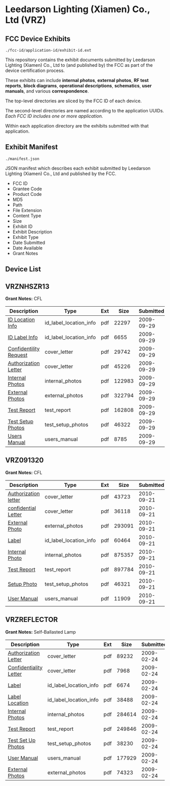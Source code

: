# Leedarson Lighting (Xiamen) Co., Ltd (VRZ)
## FCC Device Exhibits

```
./fcc-id/application-id/exhibit-id.ext
```

This repository contains the exhibit documents submitted by Leedarson Lighting (Xiamen) Co., Ltd to (and published by) the FCC as part of the device certification process.

These exhibits can include **internal photos**, **external photos**, **RF test reports**, **block diagrams**, **operational descriptions**, **schematics**, **user manuals**, and various **correspondence**.

The top-level directories are sliced by the FCC ID of each device.

The second-level directories are named according to the application UUIDs. *Each FCC ID includes one or more application.*

Within each application directory are the exhibits submitted with that application. 

## Exhibit Manifest

```
./manifest.json
```

JSON manifest which describes each exhibit submitted by Leedarson Lighting (Xiamen) Co., Ltd and published by the FCC.

- FCC ID
- Grantee Code
- Product Code
- MD5
- Path
- File Extension
- Content Type
- Size
- Exhibit ID
- Exhibit Description
- Exhibit Type
- Date Submitted
- Date Available
- Grant Notes

## Device List
## VRZNHSZR13
**Grant Notes:** CFL

| Description | Type | Ext | Size | Submitted | Available |
| ----------- | ---- | --- | ---- | --------- | --------- |
| [ID Location Info](VRZNHSZR13/2a17917c058f9197b34a3c72f6e3ff9b/1176704.pdf) | id_label_location_info | pdf | 22297 | 2009-09-29 | 2009-09-29 |
| [ID Label Info](VRZNHSZR13/2a17917c058f9197b34a3c72f6e3ff9b/1176703.pdf) | id_label_location_info | pdf | 6655 | 2009-09-29 | 2009-09-29 |
| [Confidentility Request](VRZNHSZR13/2a17917c058f9197b34a3c72f6e3ff9b/1176711.pdf) | cover_letter | pdf | 29742 | 2009-09-29 | 2009-09-29 |
| [Authorization Letter](VRZNHSZR13/2a17917c058f9197b34a3c72f6e3ff9b/1176712.pdf) | cover_letter | pdf | 45226 | 2009-09-29 | 2009-09-29 |
| [Internal Photos](VRZNHSZR13/2a17917c058f9197b34a3c72f6e3ff9b/1176706.pdf) | internal_photos | pdf | 122983 | 2009-09-29 | 2009-09-29 |
| [External Photos](VRZNHSZR13/2a17917c058f9197b34a3c72f6e3ff9b/1176761.pdf) | external_photos | pdf | 322794 | 2009-09-29 | 2009-09-29 |
| [Test Report](VRZNHSZR13/2a17917c058f9197b34a3c72f6e3ff9b/1176709.pdf) | test_report | pdf | 162808 | 2009-09-29 | 2009-09-29 |
| [Test Setup Photos](VRZNHSZR13/2a17917c058f9197b34a3c72f6e3ff9b/1176707.pdf) | test_setup_photos | pdf | 46322 | 2009-09-29 | 2009-09-29 |
| [Users Manual](VRZNHSZR13/2a17917c058f9197b34a3c72f6e3ff9b/1176715.pdf) | users_manual | pdf | 8785 | 2009-09-29 | 2009-09-29 |
## VRZ091320
**Grant Notes:** CFL

| Description | Type | Ext | Size | Submitted | Available |
| ----------- | ---- | --- | ---- | --------- | --------- |
| [Authorization letter](VRZ091320/6813d71c3bcdbbf8583d34b559a6d8e5/1346667.pdf) | cover_letter | pdf | 43723 | 2010-09-21 | 2010-09-21 |
| [confidential Letter](VRZ091320/6813d71c3bcdbbf8583d34b559a6d8e5/1346668.pdf) | cover_letter | pdf | 36118 | 2010-09-21 | 2010-09-21 |
| [External Photo](VRZ091320/6813d71c3bcdbbf8583d34b559a6d8e5/1346672.pdf) | external_photos | pdf | 293091 | 2010-09-21 | 2010-09-21 |
| [Label](VRZ091320/6813d71c3bcdbbf8583d34b559a6d8e5/1346673.pdf) | id_label_location_info | pdf | 60464 | 2010-09-21 | 2010-09-21 |
| [Internal Photo](VRZ091320/6813d71c3bcdbbf8583d34b559a6d8e5/1346674.pdf) | internal_photos | pdf | 875357 | 2010-09-21 | 2010-09-21 |
| [Test Report](VRZ091320/6813d71c3bcdbbf8583d34b559a6d8e5/1346675.pdf) | test_report | pdf | 897784 | 2010-09-21 | 2010-09-21 |
| [Setup Photo](VRZ091320/6813d71c3bcdbbf8583d34b559a6d8e5/1346676.pdf) | test_setup_photos | pdf | 46321 | 2010-09-21 | 2010-09-21 |
| [User Manual](VRZ091320/6813d71c3bcdbbf8583d34b559a6d8e5/1346677.pdf) | users_manual | pdf | 11909 | 2010-09-21 | 2010-09-21 |
## VRZREFLECTOR
**Grant Notes:** Self-Ballasted Lamp

| Description | Type | Ext | Size | Submitted | Available |
| ----------- | ---- | --- | ---- | --------- | --------- |
| [Authorization Letter](VRZREFLECTOR/487bbc246662e3d54bda5a6579725fd2/1072000.pdf) | cover_letter | pdf | 89232 | 2009-02-24 | 2009-02-24 |
| [Confidentiality Letter](VRZREFLECTOR/487bbc246662e3d54bda5a6579725fd2/1072004.pdf) | cover_letter | pdf | 7968 | 2009-02-24 | 2009-02-24 |
| [Label](VRZREFLECTOR/487bbc246662e3d54bda5a6579725fd2/1071994.pdf) | id_label_location_info | pdf | 6674 | 2009-02-24 | 2009-02-24 |
| [Label Location](VRZREFLECTOR/487bbc246662e3d54bda5a6579725fd2/1071995.pdf) | id_label_location_info | pdf | 38488 | 2009-02-24 | 2009-02-24 |
| [Internal Photos](VRZREFLECTOR/487bbc246662e3d54bda5a6579725fd2/1071997.pdf) | internal_photos | pdf | 284614 | 2009-02-24 | 2009-02-24 |
| [Test Report](VRZREFLECTOR/487bbc246662e3d54bda5a6579725fd2/1071999.pdf) | test_report | pdf | 249846 | 2009-02-24 | 2009-02-24 |
| [Test Set Up Photos](VRZREFLECTOR/487bbc246662e3d54bda5a6579725fd2/1071998.pdf) | test_setup_photos | pdf | 38230 | 2009-02-24 | 2009-02-24 |
| [User Manual](VRZREFLECTOR/487bbc246662e3d54bda5a6579725fd2/1072001.pdf) | users_manual | pdf | 177929 | 2009-02-24 | 2009-02-24 |
| [External Photos](VRZREFLECTOR/487bbc246662e3d54bda5a6579725fd2/1071996.pdf) | external_photos | pdf | 74323 | 2009-02-24 | 2009-02-24 |
